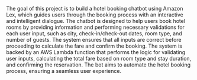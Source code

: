 The goal of this project is to build a hotel booking chatbot using Amazon Lex, which guides users through the booking process with an interactive and intelligent dialogue. The chatbot is designed to help users book hotel rooms by providing information and performing necessary validations for each user input, such as city, check-in/check-out dates, room type, and number of guests. The system ensures that all inputs are correct before proceeding to calculate the fare and confirm the booking.
The system is backed by an AWS Lambda function that performs the logic for validating user inputs, calculating the total fare based on room type and stay duration, and confirming the reservation. The bot aims to automate the hotel booking process, ensuring a seamless user experience.

